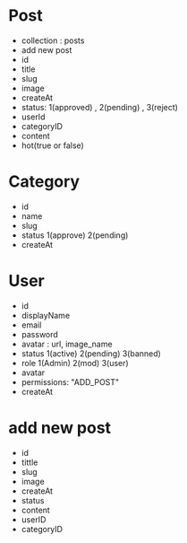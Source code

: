 # Post

- collection : posts
- add new post
- id
- title
- slug
- image
- createAt
- status: 1(approved) , 2(pending) , 3(reject)
- userId
- categoryID
- content
- hot(true or false)

# Category

- id
- name
- slug
- status 1(approve) 2(pending)
- createAt

# User

- id
- displayName
- email
- password
- avatar : url, image_name
- status 1(active) 2(pending) 3(banned)
- role 1(Admin) 2(mod) 3(user)
- avatar
- permissions: "ADD_POST"
- createAt

# add new post

- id
- tittle
- slug
- image
- createAt
- status
- content
- userID
- categoryID
